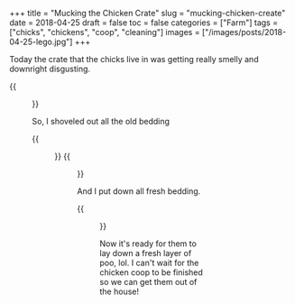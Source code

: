 +++
title = "Mucking the Chicken Crate"
slug = "mucking-chicken-create"
date = 2018-04-25
draft = false
toc = false
categories = ["Farm"]
tags = ["chicks", "chickens", "coop", "cleaning"]
images = ["/images/posts/2018-04-25-lego.jpg"]
+++

Today the crate that the chicks live in was getting really smelly and downright disgusting.

{{<figure src="/images/posts/2018-04-25-disgusting.jpg" caption="Soooo Gross!">}}

So, I shoveled out all the old bedding

{{<figure src="/images/posts/2018-04-25-lego.jpg" caption="Poor Lego Man, he fell in and has had a bad couple of days">}}
{{<figure src="/images/posts/2018-04-25-mucked.jpg" caption="So much Poo!">}}

And I put down all fresh bedding.

{{<figure src="/images/posts/2018-04-25-clean.jpg" caption="All clean!">}}

Now it's ready for them to lay down a fresh layer of poo, lol. I can't wait for the chicken coop to be finished so we can get them out of the house!
